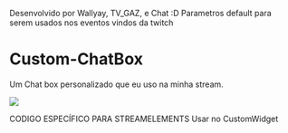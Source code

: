 Desenvolvido por Wallyay, TV_GAZ, e Chat :D
Parametros default para serem usados nos eventos vindos da twitch

# Custom-ChatBox
Um Chat box personalizado que eu uso na minha stream.

<body> 
<img src="https://m.media-amazon.com/images/I/31VjU29FP+L.png">
</img src>
</body>

CODIGO ESPECÍFICO PARA STREAMELEMENTS
Usar no CustomWidget
